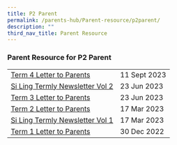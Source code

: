 ```yaml
---
title: P2 Parent
permalink: /parents-hub/Parent-resource/p2parent/
description: ""
third_nav_title: Parent Resource
---
```

### Parent Resource for P2 Parent

|  |  |
|---|---|
|[Term 4 Letter to Parents](/files/Parent_Hub/2023%20term%204%20letter.pdf)| 11 Sept 2023
|[Si Ling Termly Newsletter Vol 2 ](/files/Parent_Hub/Parent_Resource/term%203%202023%20slps%20newsletter.pdf)|23 Jun 2023
|[Term 3  Letter to Parents](/files/Parent_Hub/Parent_Resource/2023%20term%203%20coe%20letter.pdf)| 23 Jun 2023
|[Term 2 Letter to Parents](/files/Parent_Hub/Parent_Resource/2023%20term%202%20%20letter.pdf)|17 Mar 2023
| [Si Ling Termly Newsletter Vol 1](/files/Parent_Hub/Parent_Resource/Si_Ling_Termly_Newsletter_Volume_1.pdf) |17 Mar 2023 |
| [Term 1 Letter to Parents](/files/Parent_Hub/2023_TERM_1_COE_Website.pdf) | 30 Dec 2022 |